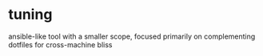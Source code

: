 # tuning
ansible-like tool with a smaller scope, focused primarily on complementing dotfiles for cross-machine bliss
